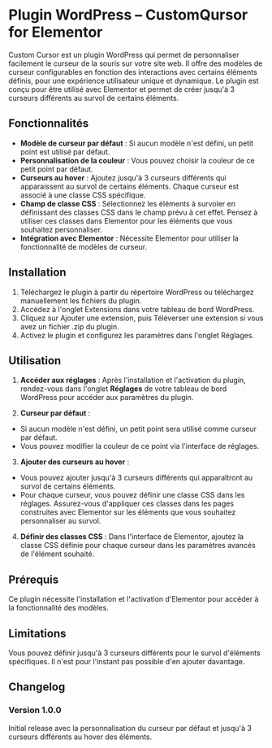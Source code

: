 # Plugin WordPress – CustomQursor for Elementor

Custom Cursor est un plugin WordPress qui permet de personnaliser facilement le curseur de la souris sur votre site web. Il offre des modèles de curseur configurables en fonction des interactions avec certains éléments définis, pour une expérience utilisateur unique et dynamique. Le plugin est conçu pour être utilisé avec Elementor et permet de créer jusqu'à 3 curseurs différents au survol de certains éléments.


## Fonctionnalités

- **Modèle de curseur par défaut** : Si aucun modèle n'est défini, un petit point est utilisé par défaut.
- **Personnalisation de la couleur** : Vous pouvez choisir la couleur de ce petit point par défaut.
- **Curseurs au hover** : Ajoutez jusqu'à 3 curseurs différents qui apparaissent au survol de certains éléments. Chaque curseur est associé à une classe CSS spécifique.
- **Champ de classe CSS** : Sélectionnez les éléments à survoler en définissant des classes CSS dans le champ prévu à cet effet. Pensez à utiliser ces classes dans Elementor pour les éléments que vous souhaitez personnaliser.
- **Intégration avec Elementor** : Nécessite Elementor pour utiliser la fonctionnalité de modèles de curseur.

## Installation
1. Téléchargez le plugin à partir du répertoire WordPress ou téléchargez manuellement les fichiers du plugin.
2. Accédez à l'onglet Extensions dans votre tableau de bord WordPress.
3. Cliquez sur Ajouter une extension, puis Téléverser une extension si vous avez un fichier .zip du plugin.
4. Activez le plugin et configurez les paramètres dans l'onglet Réglages.


## Utilisation

1. **Accéder aux réglages** : Après l'installation et l'activation du plugin, rendez-vous dans l'onglet **Réglages** de votre tableau de bord WordPress pour accéder aux paramètres du plugin.

2. **Curseur par défaut** :
- Si aucun modèle n'est défini, un petit point sera utilisé comme curseur par défaut.
- Vous pouvez modifier la couleur de ce point via l'interface de réglages.

3. **Ajouter des curseurs au hover** :
- Vous pouvez ajouter jusqu'à 3 curseurs différents qui apparaîtront au survol de certains éléments.
- Pour chaque curseur, vous pouvez définir une classe CSS dans les réglages. Assurez-vous d'appliquer ces classes dans les pages construites avec Elementor sur les éléments que vous souhaitez personnaliser au survol.

4. **Définir des classes CSS** :
Dans l'interface de Elementor, ajoutez la classe CSS définie pour chaque curseur dans les paramètres avancés de l'élément souhaité.

## Prérequis
Ce plugin nécessite l'installation et l'activation d'Elementor pour accéder à la fonctionnalité des modèles.

## Limitations
Vous pouvez définir jusqu'à 3 curseurs différents pour le survol d'éléments spécifiques. Il n'est pour l'instant pas possible d'en ajouter davantage.


## Changelog
### Version 1.0.0
Initial release avec la personnalisation du curseur par défaut et jusqu'à 3 curseurs différents au hover des éléments.